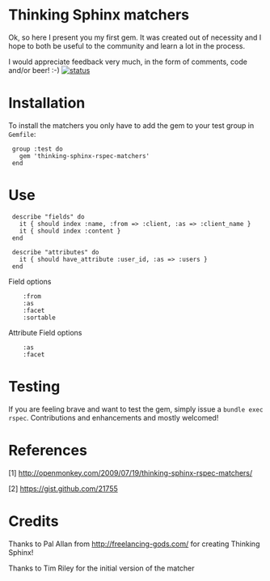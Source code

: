 # Thinking Sphinx matchers
Ok, so here I present you my first gem. It was created out of necessity and I hope to both be useful to the community and learn a lot in the process.

I would appreciate feedback very much, in the form of comments, code and/or beer! :-)
[![status](https://secure.travis-ci.org/fuzzyalej/thinking-sphinx-rspec-matchers.png)](http://travis-ci.org/fuzzyalej/thinking-sphinx-rspec-matchers)


# Installation
To install the matchers you only have to add the gem to your test group in `Gemfile`:

     group :test do
       gem 'thinking-sphinx-rspec-matchers'
     end


# Use
     describe "fields" do
       it { should index :name, :from => :client, :as => :client_name }
       it { should index :content }
     end
    
     describe "attributes" do
       it { should have_attribute :user_id, :as => :users }
     end

Field options

        :from
        :as
        :facet
        :sortable

Attribute Field options

        :as
        :facet

# Testing
If you are feeling brave and want to test the gem, simply issue a `bundle exec rspec`. Contributions and enhancements and mostly welcomed!


# References
[1] http://openmonkey.com/2009/07/19/thinking-sphinx-rspec-matchers/

[2] https://gist.github.com/21755


# Credits
Thanks to Pal Allan from http://freelancing-gods.com/ for creating Thinking Sphinx!

Thanks to Tim Riley for the initial version of the matcher

